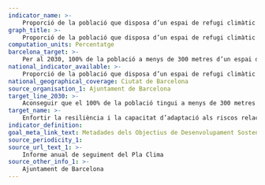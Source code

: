 ```yaml
---
indicator_name: >-
    Proporció de la població que disposa d’un espai de refugi climàtic a menys de 300 m del seu domicili
graph_title: >-
    Proporció de la població que disposa d’un espai de refugi climàtic a menys de 300 m del seu domicili
computation_units: Percentatge
barcelona_target: >-
    Per al 2030, 100% de la població a menys de 300 metres d’un espai de refugi climàtic i un jardí d’aigua per districte
national_indicator_available: >-
    Proporció de la població que disposa d’un espai de refugi climàtic a menys de 300 m del seu domicili
national_geographical_coverage: Ciutat de Barcelona 
source_organisation_1: Ajuntament de Barcelona
target_line_2030: >-
    Aconseguir que el 100% de la població tingui a menys de 300 metres de casa un espai de refugi climàtic
target_name: >-
    Enfortir la resiliència i la capacitat d’adaptació als riscos relacionats amb el clima i els desastres naturals a tots els països
indicator_definition:
goal_meta_link_text: Metadades dels Objectius de Desenvolupament Sostenible de les Nacions Unides (pdf 894kB)
source_periodicity_1: 
source_url_text_1: >-
    Informe anual de seguiment del Pla Clima
source_other_info_1: >-
    Ajuntament de Barcelona
---
```

